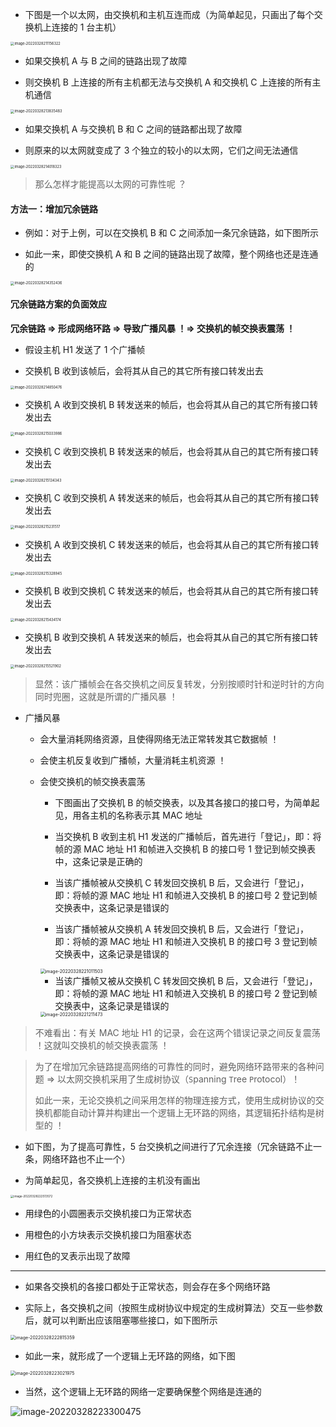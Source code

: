 - 下图是一个以太网，由交换机和主机互连而成（为简单起见，只画出了每个交换机上连接的 1 台主机）

<img src="https://aliyun-oss-lpj.oss-cn-qingdao.aliyuncs.com/images/by-picgo/image-20220328211156322.png" alt="image-20220328211156322" style="zoom:40%;" />

- 如果交换机 A 与 B 之间的链路出现了故障

- 则交换机 B 上连接的所有主机都无法与交换机 A 和交换机 C 上连接的所有主机通信

<img src="https://aliyun-oss-lpj.oss-cn-qingdao.aliyuncs.com/images/by-picgo/image-20220328213835483.png" alt="image-20220328213835483" style="zoom:40%;" />

- 如果交换机 A 与交换机 B 和 C 之间的链路都出现了故障

- 则原来的以太网就变成了 3 个独立的较小的以太网，它们之间无法通信

<img src="https://aliyun-oss-lpj.oss-cn-qingdao.aliyuncs.com/images/by-picgo/image-20220328214018323.png" alt="image-20220328214018323" style="zoom:40%;" />

> 那么怎样才能提高以太网的可靠性呢 ？

#### 方法一：增加冗余链路

- 例如：对于上例，可以在交换机 B 和 C 之间添加一条冗余链路，如下图所示

- 如此一来，即使交换机 A 和 B 之间的链路出现了故障，整个网络也还是连通的

<img src="https://aliyun-oss-lpj.oss-cn-qingdao.aliyuncs.com/images/by-picgo/image-20220328214352436.png" alt="image-20220328214352436" style="zoom:40%;" />

#### 冗余链路方案的负面效应

**冗余链路 => 形成网络环路 => 导致广播风暴 ！=> 交换机的帧交换表震荡 ！**

- 假设主机 H1 发送了 1 个广播帧

- 交换机 B 收到该帧后，会将其从自己的其它所有接口转发出去

<img src="https://aliyun-oss-lpj.oss-cn-qingdao.aliyuncs.com/images/by-picgo/image-20220328214850476.png" alt="image-20220328214850476" style="zoom:40%;" />

- 交换机 A 收到交换机 B 转发送来的帧后，也会将其从自己的其它所有接口转发出去

<img src="https://aliyun-oss-lpj.oss-cn-qingdao.aliyuncs.com/images/by-picgo/image-20220328215033986.png" alt="image-20220328215033986" style="zoom:40%;" />

- 交换机 C 收到交换机 B 转发送来的帧后，也会将其从自己的其它所有接口转发出去

<img src="https://aliyun-oss-lpj.oss-cn-qingdao.aliyuncs.com/images/by-picgo/image-20220328215134343.png" alt="image-20220328215134343" style="zoom:40%;" />

- 交换机 C 收到交换机 A 转发送来的帧后，也会将其从自己的其它所有接口转发出去

<img src="https://aliyun-oss-lpj.oss-cn-qingdao.aliyuncs.com/images/by-picgo/image-20220328215231517.png" alt="image-20220328215231517" style="zoom:40%;" />

- 交换机 A 收到交换机 C 转发送来的帧后，也会将其从自己的其它所有接口转发出去

<img src="https://aliyun-oss-lpj.oss-cn-qingdao.aliyuncs.com/images/by-picgo/image-20220328215328945.png" alt="image-20220328215328945" style="zoom:40%;" />

- 交换机 B 收到交换机 C 转发送来的帧后，也会将其从自己的其它所有接口转发出去

<img src="https://aliyun-oss-lpj.oss-cn-qingdao.aliyuncs.com/images/by-picgo/image-20220328215434174.png" alt="image-20220328215434174" style="zoom:40%;" />

- 交换机 B 收到交换机 A 转发送来的帧后，也会将其从自己的其它所有接口转发出去

<img src="https://aliyun-oss-lpj.oss-cn-qingdao.aliyuncs.com/images/by-picgo/image-20220328215521902.png" alt="image-20220328215521902" style="zoom:40%;" />

> 显然：该广播帧会在各交换机之间反复转发，分别按顺时针和逆时针的方向同时兜圈，这就是所谓的广播风暴 ！

- 广播风暴

	- 会大量消耗网络资源，且使得网络无法正常转发其它数据帧 ！

	- 会使主机反复收到广播帧，大量消耗主机资源 ！

	- 会使交换机的帧交换表震荡

		- 下图画出了交换机 B 的帧交换表，以及其各接口的接口号，为简单起见，用各主机的名称表示其 MAC 地址

		- 当交换机 B 收到主机 H1 发送的广播帧后，首先进行「登记」，即：将帧的源 MAC 地址 H1 和帧进入交换机 B 的接口号 1 登记到帧交换表中，这条记录是正确的

		- 当该广播帧被从交换机 C 转发回交换机 B 后，又会进行「登记」，即：将帧的源 MAC 地址 H1 和帧进入交换机 B 的接口号 2 登记到帧交换表中，这条记录是错误的

		- 当该广播帧被从交换机 A 转发回交换机 B 后，又会进行「登记」，即：将帧的源 MAC 地址 H1 和帧进入交换机 B 的接口号 3 登记到帧交换表中，这条记录是错误的
		
		<img src="https://aliyun-oss-lpj.oss-cn-qingdao.aliyuncs.com/images/by-picgo/image-20220328221011503.png" alt="image-20220328221011503" style="zoom:50%;" />
		
		- 当该广播帧又被从交换机 C 转发回交换机 B 后，又会进行「登记」，即：将帧的源 MAC 地址 H1 和帧进入交换机 B 的接口号 2 登记到帧交换表中，这条记录是错误的
		
		<img src="https://aliyun-oss-lpj.oss-cn-qingdao.aliyuncs.com/images/by-picgo/image-20220328221211473.png" alt="image-20220328221211473" style="zoom:50%;" />
		
> 不难看出：有关 MAC 地址 H1 的记录，会在这两个错误记录之间反复震荡 ！这就叫交换机的帧交换表震荡 ！

> 为了在增加冗余链路提高网络的可靠性的同时，避免网络环路带来的各种问题 => 以太网交换机采用了生成树协议（`S`panning `T`ree `P`rotocol）！
> 
> 如此一来，无论交换机之间采用怎样的物理连接方式，使用生成树协议的交换机都能自动计算并构建出一个逻辑上无环路的网络，其逻辑拓扑结构是树型的 ！

- 如下图，为了提高可靠性，5 台交换机之间进行了冗余连接（冗余链路不止一条，网络环路也不止一个）

- 为简单起见，各交换机上连接的主机没有画出

<img src="https://aliyun-oss-lpj.oss-cn-qingdao.aliyuncs.com/images/by-picgo/image-20220328222513572.png" alt="image-20220328222513572" style="zoom:33%;" />

- 用绿色的小圆圈表示交换机接口为正常状态

- 用橙色的小方块表示交换机接口为阻塞状态

- 用红色的叉表示出现了故障

---

- 如果各交换机的各接口都处于正常状态，则会存在多个网络环路

- 实际上，各交换机之间（按照生成树协议中规定的生成树算法）交互一些参数后，就可以判断出应该阻塞哪些接口，如下图所示

<img src="https://aliyun-oss-lpj.oss-cn-qingdao.aliyuncs.com/images/by-picgo/image-20220328222815359.png" alt="image-20220328222815359" style="zoom:50%;" />

- 如此一来，就形成了一个逻辑上无环路的网络，如下图

<img src="https://aliyun-oss-lpj.oss-cn-qingdao.aliyuncs.com/images/by-picgo/image-20220328223021975.png" alt="image-20220328223021975" style="zoom:50%;" />

- 当然，这个逻辑上无环路的网络一定要确保整个网络是连通的

![image-20220328223300475](https://aliyun-oss-lpj.oss-cn-qingdao.aliyuncs.com/images/by-picgo/image-20220328223300475.png)
